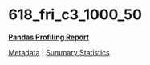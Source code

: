 # 618_fri_c3_1000_50

[**Pandas Profiling Report**](https://epistasislab.github.io/penn-ml-benchmarks/profile/618_fri_c3_1000_50.html)

[Metadata](metadata.yaml) | [Summary Statistics](summary_stats.csv)

